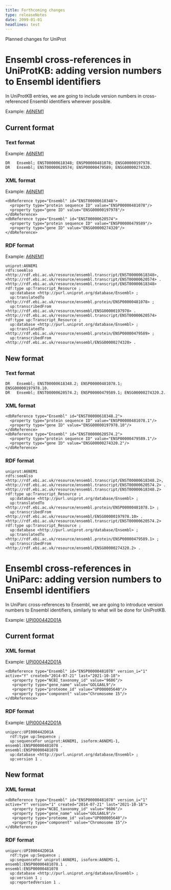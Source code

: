 ```yaml
---
title: Forthcoming changes
type: releaseNotes
date: 2099-01-01
headlines: test
---
```


Planned changes for UniProt

# Ensembl cross-references in UniProtKB: adding version numbers to Ensembl identifiers

In UniProtKB entries, we are going to include version numbers in cross-referenced Ensembl identifiers wherever possible.

Example: [A6NEM1](https://www.uniprot.org/uniprotkb/A6NEM1)

## Current format

### Text format

Example: [A6NEM1](https://rest.uniprot.org/uniprotkb/A6NEM1?format=txt)

```
DR   Ensembl; ENST00000618348; ENSP00000481078; ENSG00000197978.
DR   Ensembl; ENST00000620574; ENSP00000479589; ENSG00000274320.
```

### XML format

Example: [A6NEM1](https://rest.uniprot.org/uniprotkb/A6NEM1?format=xml)

```
<dbReference type="Ensembl" id="ENST00000618348">
  <property type="protein sequence ID" value="ENSP00000481078"/>
  <property type="gene ID" value="ENSG00000197978"/>
</dbReference>
<dbReference type="Ensembl" id="ENST00000620574">
  <property type="protein sequence ID" value="ENSP00000479589"/>
  <property type="gene ID" value="ENSG00000274320"/>
</dbReference>
```

### RDF format

Example: [A6NEM1](https://rest.uniprot.org/uniprotkb/A6NEM1?format=rdf)

```
uniprot:A6NEM1
rdfs:seeAlso  <http://rdf.ebi.ac.uk/resource/ensembl.transcript/ENST00000618348>, <http://rdf.ebi.ac.uk/resource/ensembl.transcript/ENST00000620574> .
<http://rdf.ebi.ac.uk/resource/ensembl.transcript/ENST00000618348> rdf:type up:Transcript_Resource ;
  up:database <http://purl.uniprot.org/database/Ensembl> ;
  up:translatedTo <http://rdf.ebi.ac.uk/resource/ensembl.protein/ENSP00000481078> ;
  up:transcribedFrom <http://rdf.ebi.ac.uk/resource/ensembl/ENSG00000197978> .
<http://rdf.ebi.ac.uk/resource/ensembl.transcript/ENST00000620574> rdf:type up:Transcript_Resource ;
  up:database <http://purl.uniprot.org/database/Ensembl> ;
  up:translatedTo <http://rdf.ebi.ac.uk/resource/ensembl.protein/ENSP00000479589> ;
  up:transcribedFrom <http://rdf.ebi.ac.uk/resource/ensembl/ENSG00000274320> .
```

## New format

### Text format

```
DR   Ensembl; ENST00000618348.2; ENSP00000481078.1; ENSG00000197978.10.
DR   Ensembl; ENST00000620574.2; ENSP00000479589.1; ENSG00000274320.2.
```

### XML format

```
<dbReference type="Ensembl" id="ENST00000618348.2">
  <property type="protein sequence ID" value="ENSP00000481078.1"/>
  <property type="gene ID" value="ENSG00000197978.10"/>
</dbReference>
<dbReference type="Ensembl" id="ENST00000620574.2">
  <property type="protein sequence ID" value="ENSP00000479589.1"/>
  <property type="gene ID" value="ENSG00000274320.2"/>
</dbReference>
```

### RDF format

```
uniprot:A6NEM1
rdfs:seeAlso  <http://rdf.ebi.ac.uk/resource/ensembl.transcript/ENST00000618348.2>, <http://rdf.ebi.ac.uk/resource/ensembl.transcript/ENST00000620574.2> .
<http://rdf.ebi.ac.uk/resource/ensembl.transcript/ENST00000618348.2> rdf:type up:Transcript_Resource ;
  up:database <http://purl.uniprot.org/database/Ensembl> ;
  up:translatedTo <http://rdf.ebi.ac.uk/resource/ensembl.protein/ENSP00000481078.1> ;
  up:transcribedFrom <http://rdf.ebi.ac.uk/resource/ensembl/ENSG00000197978.10> .
<http://rdf.ebi.ac.uk/resource/ensembl.transcript/ENST00000620574.2> rdf:type up:Transcript_Resource ;
  up:database <http://purl.uniprot.org/database/Ensembl> ;
  up:translatedTo <http://rdf.ebi.ac.uk/resource/ensembl.protein/ENSP00000479589.1> ;
  up:transcribedFrom <http://rdf.ebi.ac.uk/resource/ensembl/ENSG00000274320.2> .
```

# Ensembl cross-references in UniParc: adding version numbers to Ensembl identifiers

In UniParc cross-references to Ensembl, we are going to introduce version numbers to Ensembl identifiers, similarly to what will be done for UniProtKB.

Example: [UPI000442D01A](https://www.uniprot.org/uniparc/UPI000442D01A)

## Current format

### XML format

Example: [UPI000442D01A](https://rest.uniprot.org/uniparc/UPI000442D01A?format=xml)

```
<dbReference type="Ensembl" id="ENSP00000481078" version_i="1" active="Y" created="2014-07-21" last="2021-10-18">
   <property type="NCBI_taxonomy_id" value="9606"/>
   <property type="gene_name" value="GOLGA6L9"/>
   <property type="proteome_id" value="UP000005640"/>
   <property type="component" value="Chromosome 15"/>
</dbReference>
```

### RDF format

Example: [UPI000442D01A](https://rest.uniprot.org/uniparc/UPI000442D01A?format=rdf)

```
uniparc:UPI000442D01A
  rdf:type up:Sequence ;
  up:sequenceFor uniprot:A6NEM1, isoform:A6NEM1-1, ensembl:ENSP00000481078 .
ensembl:ENSP00000481078
  up:database <http://purl.uniprot.org/database/Ensembl> ;
  up:version 1 .
```

## New format

### XML format

```
<dbReference type="Ensembl" id="ENSP00000481078" version_i="1" active="Y" version="1" created="2014-07-21" last="2021-10-18">
   <property type="NCBI_taxonomy_id" value="9606"/>
   <property type="gene_name" value="GOLGA6L9"/>
   <property type="proteome_id" value="UP000005640"/>
   <property type="component" value="Chromosome 15"/>
</dbReference>
```

### RDF format

```
uniparc:UPI000442D01A
  rdf:type up:Sequence ;
  up:sequenceFor uniprot:A6NEM1, isoform:A6NEM1-1, ensembl:ENSP00000481078.1 .
ensembl:ENSP00000481078
  up:database <http://purl.uniprot.org/database/Ensembl> ;
  up:version 1 ;
  up:reportedVersion 1 .
```
